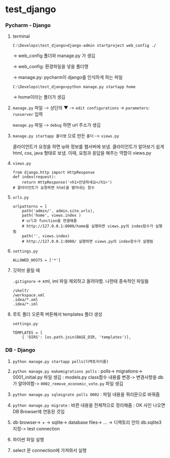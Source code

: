 # test_django

### Pycharm - Django

1. terminal 

   `C:\Develops\test_django>django-admin startproject web_config ./` 

   -> web_config 폴더와  manage.py 가 생김

   -> web_config: 환경파일을 넣을 폴더명 

    -> manage.py: pycharm이 django를 인식하게 하는 파일

   

    `
   C:\Develops\test_django>python manage.py startapp home `

   -> home이라는 폴더가 생김

   

2. `manage.py` 파일 -> 상단의 ▼ -> `edit configurations`  -> `parameters`: `runserver` 입력

   `manage.py`  파일 ->  `debug` 하면  url 주소가 생김

   

3. `manage.py startapp 폴더명` 으로 만든 `폴더` ->  `views.py` 

   클라이언트가 요청을 하면 ip와 정보를 웹서버에 보냄. 클라이언트가 알아보기 쉽게 html, css, java 형태로 보냄. 이때, 요청과 응답을 해주는 역할이 views.py

4. `views.py`

   ```
   from django.http import HttpResponse
   def index(request):
       return HttpResponse('<h1>안녕하세요</h1>')
   # 클라이언트가 요청하면 html을 뱉어내는 함수
   ```

5. `urls.py` 

   ```
   urlpatterns = [
       path('admin/', admin.site.urls),
       path('home', views.index )
       # url과 function을 연결해줌
       # http://127.0.0.1:8000/home을 실행하면 views.py의 index함수가 실행됨
       path('', views.index)
       # http://127.0.0.1:8000/ 실행하면 views.py의 index함수가 실행됨
   ```

6. `settings.py` 

   ```
   ALLOWED_HOSTS = ['*']
   ```

7. 깃허브 올릴 때 

   `.gitignore` -> xml, iml 파일 제외하고 올려야함. 나한테 종속적인 파일들

   ```
   /shelf/
   /workspace.xml
   .idea/*.xml
   .idea/*.iml
   ```

8. 루트 폴더 오른쪽 버튼해서 templates 폴더 생성

   `settings.py`

   ```
   TEMPLATES = [
       { 'DIRS': [os.path.join(BASE_DIR, 'templates')],
   ```




### DB - Django

1. `python manage.py startapp polls(디렉토리이름)`

2. `python manage.py makemigrations polls`
   : polls-> migrations-> 0001_initial.py  파일 생김
   : models.py class함수 내용를 변경-> 변경사항을 db가 알아야함-> `0002_remove_economic_vote.py` 파일 생김

3. `python manage.py sqlmigrate polls 0002`
   : 파일 내용을 쿼리문으로 바꿔줌

4. `python manage.py migrate`
   : 바뀐 내용을 전체적으로 정리해줌
   : OK 사인 나오면 DB Browser에 연동된 것임

5. db browser-> + -> sqlite-> database files-> ... -> 디렉토리 안의 db.sqlite3 지정-> test connection

6. 파이썬 파일 실행

7. select 문 connection에 가져와서 실행
   
